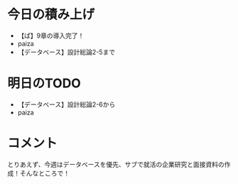 # 今日の積み上げ
- 【ぱ】9章の導入完了！
- paiza
- 【データベース】設計総論2-5まで
# 明日のTODO
- 【データベース】設計総論2-6から
- paiza

# コメント
とりあえず、今週はデータベースを優先、サブで就活の企業研究と面接資料の作成！そんなところで！
